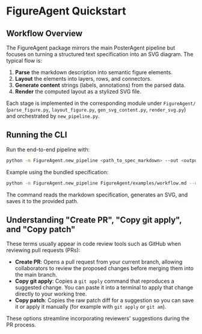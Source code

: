 # FigureAgent Quickstart

## Workflow Overview
The FigureAgent package mirrors the main PosterAgent pipeline but focuses on turning a structured text specification into an SVG diagram. The typical flow is:

1. **Parse** the markdown description into semantic figure elements.
2. **Layout** the elements into layers, rows, and connectors.
3. **Generate content** strings (labels, annotations) from the parsed data.
4. **Render** the computed layout as a stylized SVG file.

Each stage is implemented in the corresponding module under `FigureAgent/` (`parse_figure.py`, `layout_figure.py`, `gen_svg_content.py`, `render_svg.py`) and orchestrated by `new_pipeline.py`.

## Running the CLI
Run the end-to-end pipeline with:

```bash
python -m FigureAgent.new_pipeline <path_to_spec_markdown> --out <output_svg_path>
```

Example using the bundled specification:

```bash
python -m FigureAgent.new_pipeline FigureAgent/examples/workflow.md --out FigureAgent/examples/workflow.svg
```

The command reads the markdown specification, generates an SVG, and saves it to the provided path.

## Understanding "Create PR", "Copy git apply", and "Copy patch"
These terms usually appear in code review tools such as GitHub when reviewing pull requests (PRs):

- **Create PR**: Opens a pull request from your current branch, allowing collaborators to review the proposed changes before merging them into the main branch.
- **Copy git apply**: Copies a `git apply` command that reproduces a suggested change. You can paste it into a terminal to apply that change directly to your working tree.
- **Copy patch**: Copies the raw patch diff for a suggestion so you can save it or apply it manually (for example with `git apply` or `git am`).

These options streamline incorporating reviewers' suggestions during the PR process.

